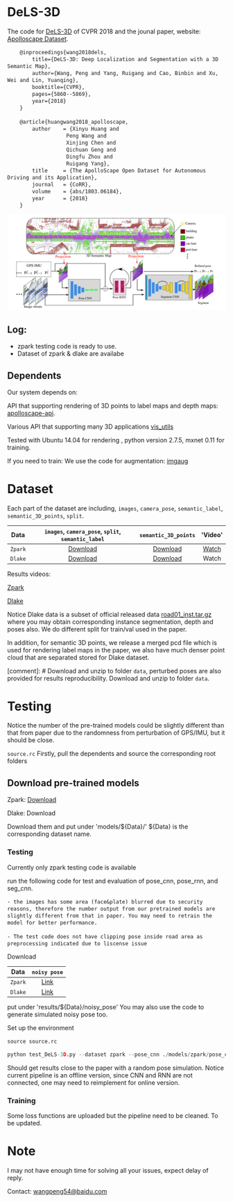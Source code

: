 
# DeLS-3D
The code for [DeLS-3D](https://arxiv.org/abs/1805.04949) of CVPR 2018 and the jounal paper, website: [Apolloscape Dataset](apolloscape.auto).

```
    @inproceedings{wang2018dels,
        title={DeLS-3D: Deep Localization and Segmentation with a 3D Semantic Map},
        author={Wang, Peng and Yang, Ruigang and Cao, Binbin and Xu, Wei and Lin, Yuanqing},
        booktitle={CVPR},
        pages={5860--5869},
        year={2018}
    }

    @article{huangwang2018_apolloscape,
        author    = {Xinyu Huang and
                   Peng Wang and
                   Xinjing Chen and
                   Qichuan Geng and
                   Dingfu Zhou and
                   Ruigang Yang},
        title     = {The ApolloScape Open Dataset for Autonomous Driving and its Application},
        journal   = {CoRR},
        volume    = {abs/1803.06184},
        year      = {2018}
    }

```

![](./fig/pipeline.png)



## Log:
- zpark testing code is ready to use.
- Dataset of zpark & dlake are availabe


## Dependents

Our system depends on:

API that supporting rendering of 3D points to label maps and depth maps:
[apolloscape-api](https://github.com/ApolloScapeAuto/dataset-api).

Various API that supporting many 3D applications
[vis_utils](https://github.com/pengwangucla/vis_utils)

Tested with Ubuntu 14.04 for rendering , python version 2.7.5, mxnet 0.11 for training.

If you need to train:
We use the code for augmentation:
[imgaug](https://github.com/aleju/imgaug)


# Dataset
Each part of the dataset are including, `images`, `camera_pose`, `semantic_label`, `semantic_3D_points`, `split`. 

| Data | `images`, `camera_pose`, `split`, `semantic_label` | `semantic_3D_points` | 'Video'|
|:-:|:-:|:-:|:-:|
|`Zpark`| [Download](https://ad-apolloscape.bj.bcebos.com/DeLS3D/zpark_2D.tar.gz) |  [Download](https://ad-apolloscape.bj.bcebos.com/DeLS3D/zpark_3D.tar.gz) | [Watch](https://www.youtube.com/watch?v=M6lhkzKFEhA)|
|`Dlake`| [Download](https://ad-apolloscape.bj.bcebos.com/DeLS3D/dlake_2D.tar.gz) |  [Download](https://ad-apolloscape.bj.bcebos.com/DeLS3D/dlake_3D.tar.gz) | Watch |

Results videos:

[Zpark](https://www.youtube.com/watch?v=HNPQVtgpjbE)

[Dlake](https://www.youtube.com/watch?v=ApyqPnvmJAs&t=1s)


Notice Dlake data is a subset of official released data [road01_inst.tar.gz](http://apolloscape.auto/scene.html) where you may obtain corresponding instance segmentation, depth and poses also. We do different split for train/val used in the paper. 

In addition, for semantic 3D points, we release a merged pcd file which is used for rendering label maps in the paper, 
we also have much denser point cloud that are separated stored for Dlake dataset. 

[comment]: # Download and unzip to folder `data`, perturbed poses are also provided for results reproducibility.
Download and unzip to folder `data`. 

# Testing
Notice the number of the pre-trained models could be slightly different than that from paper due to the randomness from perturbation of GPS/IMU, but it should be close.

`source.rc` Firstly, pull the dependents and source the corresponding root folders


## Download pre-trained models

Zpark: [Download](https://drive.google.com/file/d/1i3Fl6c0k__9AfLd96CZgaffbY_0g5cgf/view?usp=sharing)

Dlake: Download

Download them and put under 'models/${Data}/' ${Data} is the corresponding dataset name. 

### Testing
Currently only zpark testing code is available

run the following code for test and evaluation of pose_cnn, pose_rnn, and seg_cnn. 

```Notice 
- the images has some area (face&plate) blurred due to security reasons, therefore the number output from our pretrained models are slightly different from that in paper. You may need to retrain the model for better performance.

- The test code does not have clipping pose inside road area as preprocessing indicated due to liscense issue
```

Download 


| Data | `noisy pose`|
|:-:|:-:|
|`Zpark`| [Link](https://ad-apolloscape.bj.bcebos.com/DeLS3D/noisy_pose.tar.gz)|
|`Dlake`| [Link](http://ad-apolloscape-hk.hk-2.bcebos.com/DeLS-3D/dlake/noisy_pose.tar.gz?authorization=bce-auth-v1%2F9683e90232684b3a89070eabd25cf047%2F2019-05-05T01%3A19%3A06Z%2F300%2Fhost%2Fad0f85ae5296dc5ecda77146eb6a9b1ceb0fd4363116ec0f6a8bfde3311652ee)|

put under 'results/${Data}/noisy_pose' 
You may also use the code to generate simulated noisy pose too. 


Set up the environment
```
source source.rc
```

```python
python test_DeLS-3D.py --dataset zpark --pose_cnn ./models/zpark/pose_cnn-0000 --pose_rnn models/zpark/pose_rnn-0000 --seg_cnn models/zpark/seg_cnn-0000
```

Should get results close to the paper with a random pose simulation. 
Notice current pipeline is an offline version, since CNN and RNN are not connected, one may need to reimplement for online version.


### Training
Some loss functions are uploaded but the pipeline need to be cleaned.
To be updated.


# Note
I may not have enough time for solving all your issues, expect delay of reply. 

Contact: wangpeng54@baidu.com

